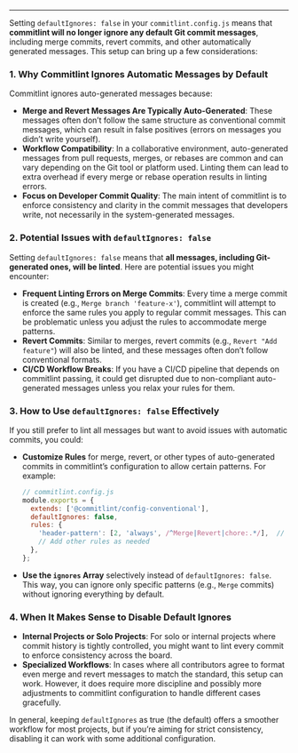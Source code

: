 
---

Setting `defaultIgnores: false` in your `commitlint.config.js` means that **commitlint will no longer ignore any default Git commit messages**, including merge commits, revert commits, and other automatically generated messages. This setup can bring up a few considerations:

### 1. **Why Commitlint Ignores Automatic Messages by Default**
   Commitlint ignores auto-generated messages because:
   - **Merge and Revert Messages Are Typically Auto-Generated**: These messages often don’t follow the same structure as conventional commit messages, which can result in false positives (errors on messages you didn’t write yourself).
   - **Workflow Compatibility**: In a collaborative environment, auto-generated messages from pull requests, merges, or rebases are common and can vary depending on the Git tool or platform used. Linting them can lead to extra overhead if every merge or rebase operation results in linting errors.
   - **Focus on Developer Commit Quality**: The main intent of commitlint is to enforce consistency and clarity in the commit messages that developers write, not necessarily in the system-generated messages.

### 2. **Potential Issues with `defaultIgnores: false`**
   Setting `defaultIgnores: false` means that **all messages, including Git-generated ones, will be linted**. Here are potential issues you might encounter:
   - **Frequent Linting Errors on Merge Commits**: Every time a merge commit is created (e.g., `Merge branch 'feature-x'`), commitlint will attempt to enforce the same rules you apply to regular commit messages. This can be problematic unless you adjust the rules to accommodate merge patterns.
   - **Revert Commits**: Similar to merges, revert commits (e.g., `Revert "Add feature"`) will also be linted, and these messages often don’t follow conventional formats.
   - **CI/CD Workflow Breaks**: If you have a CI/CD pipeline that depends on commitlint passing, it could get disrupted due to non-compliant auto-generated messages unless you relax your rules for them.
   
### 3. **How to Use `defaultIgnores: false` Effectively**
   If you still prefer to lint all messages but want to avoid issues with automatic commits, you could:
   - **Customize Rules** for merge, revert, or other types of auto-generated commits in commitlint’s configuration to allow certain patterns. For example:
     ```javascript
     // commitlint.config.js
     module.exports = {
       extends: ['@commitlint/config-conventional'],
       defaultIgnores: false,
       rules: {
         'header-pattern': [2, 'always', /^Merge|Revert|chore:.*/],  // Example pattern for merge/revert
         // Add other rules as needed
       },
     };
     ```
   - **Use the `ignores` Array** selectively instead of `defaultIgnores: false`. This way, you can ignore only specific patterns (e.g., `Merge` commits) without ignoring everything by default.

### 4. **When It Makes Sense to Disable Default Ignores**
   - **Internal Projects or Solo Projects**: For solo or internal projects where commit history is tightly controlled, you might want to lint every commit to enforce consistency across the board.
   - **Specialized Workflows**: In cases where all contributors agree to format even merge and revert messages to match the standard, this setup can work. However, it does require more discipline and possibly more adjustments to commitlint configuration to handle different cases gracefully. 

In general, keeping `defaultIgnores` as true (the default) offers a smoother workflow for most projects, but if you’re aiming for strict consistency, disabling it can work with some additional configuration.